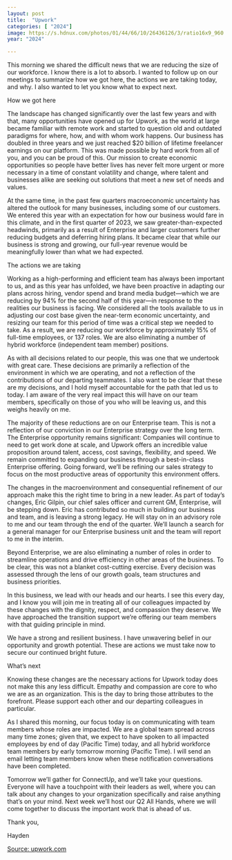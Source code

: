 ```yaml
---
layout: post
title:  "Upwork"
categories: [ "2024"]
image: https://s.hdnux.com/photos/01/44/66/10/26436126/3/ratio16x9_960.webp
year: "2024"

---
```


This morning we shared the difficult news that we are reducing the size of our workforce. I know there is a lot to absorb. I wanted to follow up on our meetings to summarize how we got here, the actions we are taking today, and why. I also wanted to let you know what to expect next. 

How we got here 

The landscape has changed significantly over the last few years and with that, many opportunities have opened up for Upwork, as the world at large became familiar with remote work and started to question old and outdated paradigms for where, how, and with whom work happens. Our business has doubled in three years and we just reached $20 billion of lifetime freelancer earnings on our platform. This was made possible by hard work from all of you, and you can be proud of this. Our mission to create economic opportunities so people have better lives has never felt more urgent or more necessary in a time of constant volatility and change, where talent and businesses alike are seeking out solutions that meet a new set of needs and values. 

At the same time, in the past few quarters macroeconomic uncertainty has altered the outlook for many businesses, including some of our customers. We entered this year with an expectation for how our business would fare in this climate, and in the first quarter of 2023, we saw greater-than-expected headwinds, primarily as a result of Enterprise and larger customers further reducing budgets and deferring hiring plans. It became clear that while our business is strong and growing, our full-year revenue would be meaningfully lower than what we had expected. 

The actions we are taking

Working as a high-performing and efficient team has always been important to us, and as this year has unfolded, we have been proactive in adapting our plans across hiring, vendor spend and brand media budget—which we are reducing by 94% for the second half of this year—in response to the realities our business is facing. We considered all the tools available to us in adjusting our cost base given the near-term economic uncertainty, and resizing our team for this period of time was a critical step we needed to take. As a result, we are reducing our workforce by approximately 15% of full-time employees, or 137 roles. We are also eliminating a number of hybrid workforce (independent team member) positions.

As with all decisions related to our people, this was one that we undertook with great care. These decisions are primarily a reflection of the environment in which we are operating, and not a reflection of the contributions of our departing teammates. I also want to be clear that these are my decisions, and I hold myself accountable for the path that led us to today. I am aware of the very real impact this will have on our team members, specifically on those of you who will be leaving us, and this weighs heavily on me. 

The majority of these reductions are on our Enterprise team. This is not a reflection of our conviction in our Enterprise strategy over the long term. The Enterprise opportunity remains significant: Companies will continue to need to get work done at scale, and Upwork offers an incredible value proposition around talent, access, cost savings, flexibility, and speed. We remain committed to expanding our business through a best-in-class Enterprise offering. Going forward, we’ll be refining our sales strategy to focus on the most productive areas of opportunity this environment offers. 

The changes in the macroenvironment and consequential refinement of our approach make this the right time to bring in a new leader. As part of today’s changes, Eric Gilpin, our chief sales officer and current GM, Enterprise, will be stepping down. Eric has contributed so much in building our business and team, and is leaving a strong legacy. He will stay on in an advisory role to me and our team through the end of the quarter. We’ll launch a search for a general manager for our Enterprise business unit and the team will report to me in the interim. 

Beyond Enterprise, we are also eliminating a number of roles in order to streamline operations and drive efficiency in other areas of the business. To be clear, this was not a blanket cost-cutting exercise. Every decision was assessed through the lens of our growth goals, team structures and business priorities. 

In this business, we lead with our heads and our hearts. I see this every day, and I know you will join me in treating all of our colleagues impacted by these changes with the dignity, respect, and compassion they deserve. We have approached the transition support we’re offering our team members with that guiding principle in mind. 

We have a strong and resilient business. I have unwavering belief in our opportunity and growth potential. These are actions we must take now to secure our continued bright future. 

What’s next

Knowing these changes are the necessary actions for Upwork today does not make this any less difficult. Empathy and compassion are core to who we are as an organization. This is the day to bring those attributes to the forefront. Please support each other and our departing colleagues in particular. 

As I shared this morning, our focus today is on communicating with team members whose roles are impacted. We are a global team spread across many time zones; given that, we expect to have spoken to all impacted employees by end of day (Pacific Time) today, and all hybrid workforce team members by early tomorrow morning (Pacific Time). I will send an email letting team members know when these notification conversations have been completed.

Tomorrow we’ll gather for ConnectUp, and we’ll take your questions. Everyone will have a touchpoint with their leaders as well, where you can talk about any changes to your organization specifically and raise anything that’s on your mind. Next week we’ll host our Q2 All Hands, where we will come together to discuss the important work that is ahead of us.

Thank you,

Hayden

[Source: upwork.com](https://www.upwork.com/press/releases/a-message-from-our-ceo)